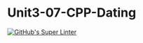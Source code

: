 # Unit3-07-CPP-Dating

[![GitHub's Super Linter](https://github.com/crestel-ong/Unit3-07-CPP-Dating/workflows/GitHub's%20Super%20Linter/badge.svg)](https://github.com/crestel-ong/Unit3-07-CPP-Dating/actions)
